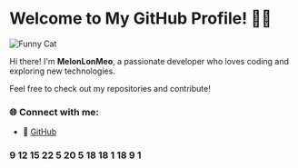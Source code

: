 # Welcome to My GitHub Profile! 🍉🐱

![Funny Cat](https://github.com/melonlonmeo.png)

Hi there! I'm **MelonLonMeo**, a passionate developer who loves coding and exploring new technologies.

Feel free to check out my repositories and contribute!

### 🌐 Connect with me:
- 🐙 [GitHub](https://github.com/melonlonmeo)
### 9 12 15 22 5 20 5 18 18 1 18 9 1 
